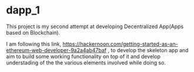 # dapp_1
This project is my second attempt at developing Decentralized App(Apps based on Blockchain).

I am following this link, https://hackernoon.com/getting-started-as-an-ethereum-web-developer-9a2a4ab47baf , to develop the skeleton app and aim to build some working functionality on top of it and develop understading of the the various elements involved while doing so.
